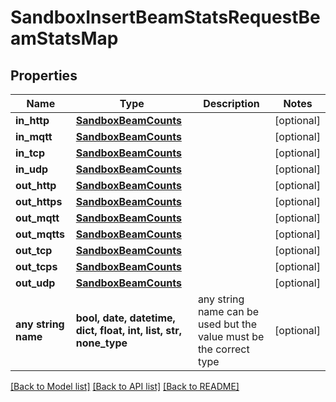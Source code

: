 # SandboxInsertBeamStatsRequestBeamStatsMap


## Properties
Name | Type | Description | Notes
------------ | ------------- | ------------- | -------------
**in_http** | [**SandboxBeamCounts**](SandboxBeamCounts.md) |  | [optional] 
**in_mqtt** | [**SandboxBeamCounts**](SandboxBeamCounts.md) |  | [optional] 
**in_tcp** | [**SandboxBeamCounts**](SandboxBeamCounts.md) |  | [optional] 
**in_udp** | [**SandboxBeamCounts**](SandboxBeamCounts.md) |  | [optional] 
**out_http** | [**SandboxBeamCounts**](SandboxBeamCounts.md) |  | [optional] 
**out_https** | [**SandboxBeamCounts**](SandboxBeamCounts.md) |  | [optional] 
**out_mqtt** | [**SandboxBeamCounts**](SandboxBeamCounts.md) |  | [optional] 
**out_mqtts** | [**SandboxBeamCounts**](SandboxBeamCounts.md) |  | [optional] 
**out_tcp** | [**SandboxBeamCounts**](SandboxBeamCounts.md) |  | [optional] 
**out_tcps** | [**SandboxBeamCounts**](SandboxBeamCounts.md) |  | [optional] 
**out_udp** | [**SandboxBeamCounts**](SandboxBeamCounts.md) |  | [optional] 
**any string name** | **bool, date, datetime, dict, float, int, list, str, none_type** | any string name can be used but the value must be the correct type | [optional]

[[Back to Model list]](../README.md#documentation-for-models) [[Back to API list]](../README.md#documentation-for-api-endpoints) [[Back to README]](../README.md)


